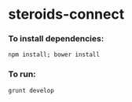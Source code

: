 steroids-connect
================

### To install dependencies:

```
npm install; bower install
```

### To run:

```
grunt develop
```
